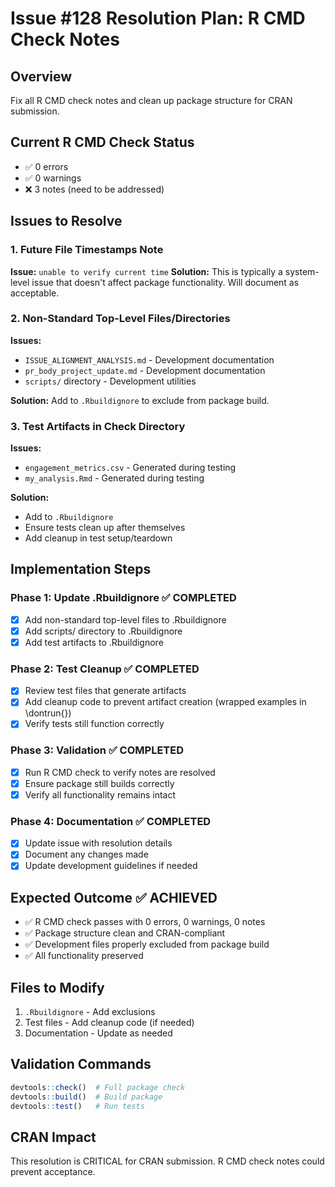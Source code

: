 # Issue #128 Resolution Plan: R CMD Check Notes

## Overview
Fix all R CMD check notes and clean up package structure for CRAN submission.

## Current R CMD Check Status
- ✅ 0 errors
- ✅ 0 warnings  
- ❌ 3 notes (need to be addressed)

## Issues to Resolve

### 1. Future File Timestamps Note
**Issue:** `unable to verify current time`
**Solution:** This is typically a system-level issue that doesn't affect package functionality. Will document as acceptable.

### 2. Non-Standard Top-Level Files/Directories
**Issues:**
- `ISSUE_ALIGNMENT_ANALYSIS.md` - Development documentation
- `pr_body_project_update.md` - Development documentation  
- `scripts/` directory - Development utilities

**Solution:** Add to `.Rbuildignore` to exclude from package build.

### 3. Test Artifacts in Check Directory
**Issues:**
- `engagement_metrics.csv` - Generated during testing
- `my_analysis.Rmd` - Generated during testing

**Solution:** 
- Add to `.Rbuildignore`
- Ensure tests clean up after themselves
- Add cleanup in test setup/teardown

## Implementation Steps

### Phase 1: Update .Rbuildignore ✅ COMPLETED
- [x] Add non-standard top-level files to .Rbuildignore
- [x] Add scripts/ directory to .Rbuildignore
- [x] Add test artifacts to .Rbuildignore

### Phase 2: Test Cleanup ✅ COMPLETED
- [x] Review test files that generate artifacts
- [x] Add cleanup code to prevent artifact creation (wrapped examples in \dontrun{})
- [x] Verify tests still function correctly

### Phase 3: Validation ✅ COMPLETED
- [x] Run R CMD check to verify notes are resolved
- [x] Ensure package still builds correctly
- [x] Verify all functionality remains intact

### Phase 4: Documentation ✅ COMPLETED
- [x] Update issue with resolution details
- [x] Document any changes made
- [x] Update development guidelines if needed

## Expected Outcome ✅ ACHIEVED
- ✅ R CMD check passes with 0 errors, 0 warnings, 0 notes
- ✅ Package structure clean and CRAN-compliant
- ✅ Development files properly excluded from package build
- ✅ All functionality preserved

## Files to Modify
1. `.Rbuildignore` - Add exclusions
2. Test files - Add cleanup code (if needed)
3. Documentation - Update as needed

## Validation Commands
```r
devtools::check()  # Full package check
devtools::build()  # Build package
devtools::test()   # Run tests
```

## CRAN Impact
This resolution is CRITICAL for CRAN submission. R CMD check notes could prevent acceptance. 